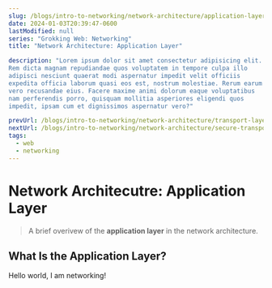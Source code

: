 ```yaml
---
slug: /blogs/intro-to-networking/network-architecture/application-layer
date: 2024-01-03T20:39:47-0600
lastModified: null
series: "Grokking Web: Networking"
title: "Network Architecture: Application Layer"

description: "Lorem ipsum dolor sit amet consectetur adipisicing elit. 
Rem dicta magnam repudiandae quos voluptatem in tempore culpa illo 
adipisci nesciunt quaerat modi aspernatur impedit velit officiis 
expedita officia laborum quasi eos est, nostrum molestiae. Rerum earum 
vero recusandae eius. Facere maxime animi dolorum eaque voluptatibus 
nam perferendis porro, quisquam mollitia asperiores eligendi quos 
impedit, ipsam cum et dignissimos aspernatur vero?"

prevUrl: /blogs/intro-to-networking/network-architecture/transport-layer
nextUrl: /blogs/intro-to-networking/network-architecture/secure-transport-layer
tags:
  - web
  - networking
---
```


# Network Architecutre: Application Layer
> A brief overivew of the **application layer** in the
> network architecture.

## What Is the Application Layer?
Hello world, I am networking!